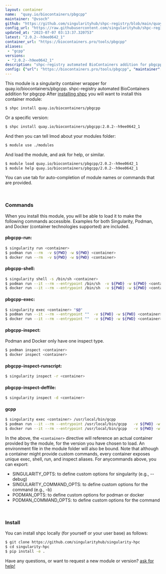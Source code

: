 ```yaml
---
layout: container
name:  "quay.io/biocontainers/pbgcpp"
maintainer: "@vsoch"
github: "https://github.com/singularityhub/shpc-registry/blob/main/quay.io/biocontainers/pbgcpp/container.yaml"
config_url: "https://raw.githubusercontent.com/singularityhub/shpc-registry/main/quay.io/biocontainers/pbgcpp/container.yaml"
updated_at: "2023-07-07 03:13:37.320753"
latest: "2.0.2--h9ee0642_1"
container_url: "https://biocontainers.pro/tools/pbgcpp"
aliases:
 - "gcpp"
versions:
 - "2.0.2--h9ee0642_1"
description: "shpc-registry automated BioContainers addition for pbgcpp"
config: {"url": "https://biocontainers.pro/tools/pbgcpp", "maintainer": "@vsoch", "description": "shpc-registry automated BioContainers addition for pbgcpp", "latest": {"2.0.2--h9ee0642_1": "sha256:85d2c5e1d3927ab3bf76ce8ad0ed36e81724b464c7d1a7fe000eaf56df95683e"}, "tags": {"2.0.2--h9ee0642_1": "sha256:85d2c5e1d3927ab3bf76ce8ad0ed36e81724b464c7d1a7fe000eaf56df95683e"}, "docker": "quay.io/biocontainers/pbgcpp", "aliases": {"gcpp": "/usr/local/bin/gcpp"}}
---
```


This module is a singularity container wrapper for quay.io/biocontainers/pbgcpp.
shpc-registry automated BioContainers addition for pbgcpp
After [installing shpc](#install) you will want to install this container module:


```bash
$ shpc install quay.io/biocontainers/pbgcpp
```

Or a specific version:

```bash
$ shpc install quay.io/biocontainers/pbgcpp:2.0.2--h9ee0642_1
```

And then you can tell lmod about your modules folder:

```bash
$ module use ./modules
```

And load the module, and ask for help, or similar.

```bash
$ module load quay.io/biocontainers/pbgcpp/2.0.2--h9ee0642_1
$ module help quay.io/biocontainers/pbgcpp/2.0.2--h9ee0642_1
```

You can use tab for auto-completion of module names or commands that are provided.

<br>

### Commands

When you install this module, you will be able to load it to make the following commands accessible.
Examples for both Singularity, Podman, and Docker (container technologies supported) are included.

#### pbgcpp-run:

```bash
$ singularity run <container>
$ podman run --rm  -v ${PWD} -w ${PWD} <container>
$ docker run --rm  -v ${PWD} -w ${PWD} <container>
```

#### pbgcpp-shell:

```bash
$ singularity shell -s /bin/sh <container>
$ podman run --it --rm --entrypoint /bin/sh  -v ${PWD} -w ${PWD} <container>
$ docker run --it --rm --entrypoint /bin/sh  -v ${PWD} -w ${PWD} <container>
```

#### pbgcpp-exec:

```bash
$ singularity exec <container> "$@"
$ podman run --it --rm --entrypoint ""  -v ${PWD} -w ${PWD} <container> "$@"
$ docker run --it --rm --entrypoint ""  -v ${PWD} -w ${PWD} <container> "$@"
```

#### pbgcpp-inspect:

Podman and Docker only have one inspect type.

```bash
$ podman inspect <container>
$ docker inspect <container>
```

#### pbgcpp-inspect-runscript:

```bash
$ singularity inspect -r <container>
```

#### pbgcpp-inspect-deffile:

```bash
$ singularity inspect -d <container>
```


#### gcpp

```bash
$ singularity exec <container> /usr/local/bin/gcpp
$ podman run --it --rm --entrypoint /usr/local/bin/gcpp   -v ${PWD} -w ${PWD} <container> -c " $@"
$ docker run --it --rm --entrypoint /usr/local/bin/gcpp   -v ${PWD} -w ${PWD} <container> -c " $@"
```



In the above, the `<container>` directive will reference an actual container provided
by the module, for the version you have chosen to load. An environment file in the
module folder will also be bound. Note that although a container
might provide custom commands, every container exposes unique exec, shell, run, and
inspect aliases. For anycommands above, you can export:

 - SINGULARITY_OPTS: to define custom options for singularity (e.g., --debug)
 - SINGULARITY_COMMAND_OPTS: to define custom options for the command (e.g., -b)
 - PODMAN_OPTS: to define custom options for podman or docker
 - PODMAN_COMMAND_OPTS: to define custom options for the command

<br>

### Install

You can install shpc locally (for yourself or your user base) as follows:

```bash
$ git clone https://github.com/singularityhub/singularity-hpc
$ cd singularity-hpc
$ pip install -e .
```

Have any questions, or want to request a new module or version? [ask for help!](https://github.com/singularityhub/singularity-hpc/issues)